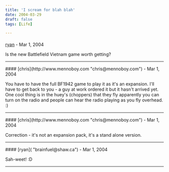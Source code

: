 ```yaml
---
title: 'I scream for blah blah'
date: 2004-03-29
draft: false
tags: [Life]

---
```



#### 
[ryan]( "brainfuel@shaw.ca") - <time datetime="2004-03-29 04:51:47">Mar 1, 2004</time>

Is the new Battlefield Vietnam game worth getting?
<hr />
#### 
[chris](http://www.mennoboy.com "chris@mennoboy.com") - <time datetime="2004-03-29 04:54:15">Mar 1, 2004</time>

You have to have the full BF1942 game to play it as it's an expansion. I'll have to get back to you - a guy at work ordered it but it hasn't arrived yet. One cool thing is in the huey's (choppers) that they fly apparently you can turn on the radio and people can hear the radio playing as you fly overhead. :)
<hr />
#### 
[chris](http://www.mennoboy.com "chris@mennoboy.com") - <time datetime="2004-03-29 05:58:51">Mar 1, 2004</time>

Correction - it's not an expansion pack, it's a stand alone version.
<hr />
#### 
[ryan]( "brainfuel@shaw.ca") - <time datetime="2004-03-29 13:24:18">Mar 1, 2004</time>

Sah-weet! :D
<hr />
